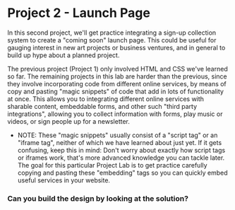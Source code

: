 # Project 2 - Launch Page

In this second project, we'll get practice integrating a sign-up collection
system to create a "coming soon" launch page. This could be useful for gauging
interest in new art projects or business ventures, and in general to build up
hype about a planned project.

The previous project (Project 1) only involved HTML and CSS we've learned so
far. The remaining projects in this lab are harder than the previous, since
they involve incorporating code from different online services, by means of
copy and pasting "magic snippets" of code that add in lots of functionality at
once. This allows you to integrating different online services with sharable
content, embeddable forms, and other such "third party integrations", allowing
you to collect information with forms, play music or videos, or sign people up
for a newsletter.

- NOTE: These "magic snippets" usually consist of a "script tag" or an "iframe
  tag", neither of which we have learned about just yet. If it gets confusing,
  keep this in mind: Don't worry about exactly how script tags or iframes work,
  that's more advanced knowledge you can tackle later. The goal for this
  particular Project Lab is to get practice carefully copying and pasting these
  "embedding" tags so you can quickly embed useful services in your website.


### Can you build the design by looking at the solution?

